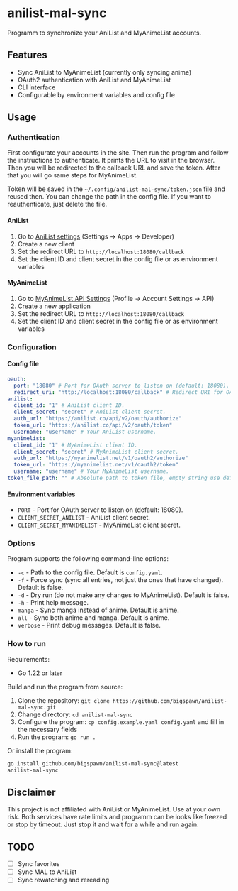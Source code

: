 # anilist-mal-sync

Programm to synchronize your AniList and MyAnimeList accounts.

## Features

- Sync AniList to MyAnimeList (currently only syncing anime)
- OAuth2 authentication with AniList and MyAnimeList
- CLI interface
- Configurable by environment variables and config file

## Usage

### Authentication

First configurate your accounts in the site.
Then run the program and follow the instructions to authenticate.
It prints the URL to visit in the browser.
Then you will be redirected to the callback URL and save the token.
After that you will go same steps for MyAnimeList.

Token will be saved in the `~/.config/anilist-mal-sync/token.json` file and reused then.
You can change the path in the config file.
If you want to reauthenticate, just delete the file.

#### AniList

1. Go to [AniList settings](https://anilist.co/settings/developer) (Settings -> Apps -> Developer)
2. Create a new client
3. Set the redirect URL to `http://localhost:18080/callback`
4. Set the client ID and client secret in the config file or as environment variables

#### MyAnimeList

1. Go to [MyAnimeList API Settings](https://myanimelist.net/apiconfig) (Profile -> Account Settings -> API)
2. Create a new application
3. Set the redirect URL to `http://localhost:18080/callback`
3. Set the client ID and client secret in the config file or as environment variables

### Configuration

#### Config file

```yaml
oauth:
  port: "18080" # Port for OAuth server to listen on (default: 18080).
  redirect_uri: "http://localhost:18080/callback" # Redirect URI for OAuth server (default: http://localhost:18080/callback).
anilist:
  client_id: "1" # AniList client ID.
  client_secret: "secret" # AniList client secret.
  auth_url: "https://anilist.co/api/v2/oauth/authorize"
  token_url: "https://anilist.co/api/v2/oauth/token"
  username: "username" # Your AniList username.
myanimelist:
  client_id: "1" # MyAnimeList client ID.
  client_secret: "secret" # MyAnimeList client secret.
  auth_url: "https://myanimelist.net/v1/oauth2/authorize"
  token_url: "https://myanimelist.net/v1/oauth2/token"
  username: "username" # Your MyAnimeList username.
token_file_path: "" # Absolute path to token file, empty string use default path.
```

#### Environment variables

- `PORT` - Port for OAuth server to listen on (default: 18080).
- `CLIENT_SECRET_ANILIST` - AniList client secret.
- `CLIENT_SECRET_MYANIMELIST` - MyAnimeList client secret.

### Options

Program supports the following command-line options:

- `-c` - Path to the config file. Default is `config.yaml`.
- `-f` - Force sync (sync all entries, not just the ones that have changed). Default is false.
- `-d` - Dry run (do not make any changes to MyAnimeList). Default is false.
- `-h` - Print help message.
- `manga` - Sync manga instead of anime. Default is anime.
- `all` - Sync both anime and manga. Default is anime.
- `verbose` - Print debug messages. Default is false.

### How to run

Requirements:

- Go 1.22 or later

Build and run the program from source:

1. Clone the repository: `git clone https://github.com/bigspawn/anilist-mal-sync.git`
2. Change directory: `cd anilist-mal-sync`
3. Configure the program: `cp config.example.yaml config.yaml` and fill in the necessary fields
4. Run the program: `go run .`

Or install the program:

```bash
go install github.com/bigspawn/anilist-mal-sync@latest
anilist-mal-sync
```

## Disclaimer

This project is not affiliated with AniList or MyAnimeList. Use at your own risk.
Both services have rate limits and programm can be looks like freezed or stop by timeout.
Just stop it and wait for a while and run again.

## TODO

- [ ] Sync favorites
- [ ] Sync MAL to AniList
- [ ] Sync rewatching and rereading
